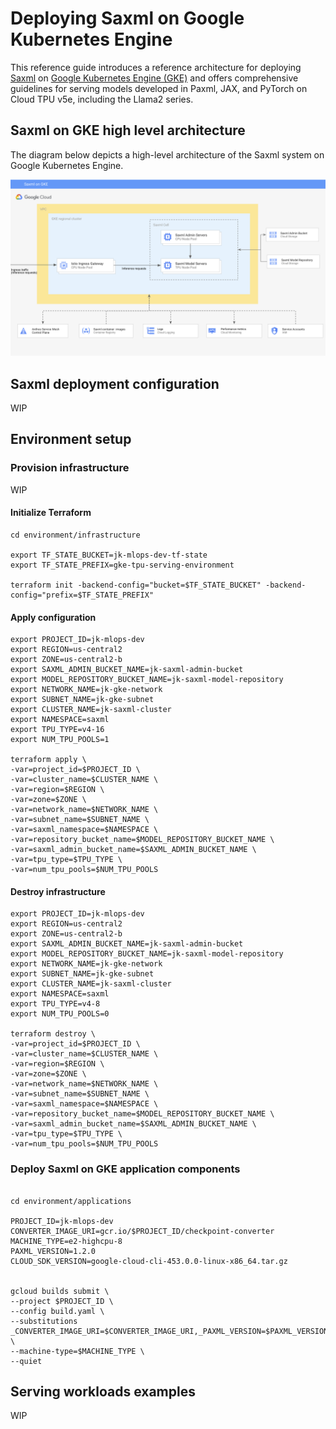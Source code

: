 # Deploying Saxml on Google Kubernetes Engine 

This reference guide introduces a reference architecture for deploying [Saxml](https://github.com/google/saxml) on [Google Kubernetes Engine (GKE)](https://cloud.google.com/kubernetes-engine?hl=en) and offers comprehensive guidelines for serving  models developed in  Paxml, JAX, and PyTorch on Cloud TPU v5e, including the Llama2 series.

## Saxml on GKE high level architecture  

The diagram below depicts a high-level architecture of the Saxml system on Google Kubernetes Engine.

![arch](/images/saxml-gke.png)

## Saxml deployment configuration

WIP

## Environment setup

### Provision infrastructure

WIP

#### Initialize Terraform

```
cd environment/infrastructure

export TF_STATE_BUCKET=jk-mlops-dev-tf-state
export TF_STATE_PREFIX=gke-tpu-serving-environment

terraform init -backend-config="bucket=$TF_STATE_BUCKET" -backend-config="prefix=$TF_STATE_PREFIX"

```

#### Apply configuration

```
export PROJECT_ID=jk-mlops-dev
export REGION=us-central2
export ZONE=us-central2-b
export SAXML_ADMIN_BUCKET_NAME=jk-saxml-admin-bucket
export MODEL_REPOSITORY_BUCKET_NAME=jk-saxml-model-repository
export NETWORK_NAME=jk-gke-network
export SUBNET_NAME=jk-gke-subnet
export CLUSTER_NAME=jk-saxml-cluster
export NAMESPACE=saxml
export TPU_TYPE=v4-16
export NUM_TPU_POOLS=1

terraform apply \
-var=project_id=$PROJECT_ID \
-var=cluster_name=$CLUSTER_NAME \
-var=region=$REGION \
-var=zone=$ZONE \
-var=network_name=$NETWORK_NAME \
-var=subnet_name=$SUBNET_NAME \
-var=saxml_namespace=$NAMESPACE \
-var=repository_bucket_name=$MODEL_REPOSITORY_BUCKET_NAME \
-var=saxml_admin_bucket_name=$SAXML_ADMIN_BUCKET_NAME \
-var=tpu_type=$TPU_TYPE \
-var=num_tpu_pools=$NUM_TPU_POOLS

```

#### Destroy infrastructure

```
export PROJECT_ID=jk-mlops-dev
export REGION=us-central2
export ZONE=us-central2-b
export SAXML_ADMIN_BUCKET_NAME=jk-saxml-admin-bucket
export MODEL_REPOSITORY_BUCKET_NAME=jk-saxml-model-repository
export NETWORK_NAME=jk-gke-network
export SUBNET_NAME=jk-gke-subnet
export CLUSTER_NAME=jk-saxml-cluster
export NAMESPACE=saxml
export TPU_TYPE=v4-8
export NUM_TPU_POOLS=0

terraform destroy \
-var=project_id=$PROJECT_ID \
-var=cluster_name=$CLUSTER_NAME \
-var=region=$REGION \
-var=zone=$ZONE \
-var=network_name=$NETWORK_NAME \
-var=subnet_name=$SUBNET_NAME \
-var=saxml_namespace=$NAMESPACE \
-var=repository_bucket_name=$MODEL_REPOSITORY_BUCKET_NAME \
-var=saxml_admin_bucket_name=$SAXML_ADMIN_BUCKET_NAME \
-var=tpu_type=$TPU_TYPE \
-var=num_tpu_pools=$NUM_TPU_POOLS

```

### Deploy Saxml on GKE application components 

```

cd environment/applications

PROJECT_ID=jk-mlops-dev
CONVERTER_IMAGE_URI=gcr.io/$PROJECT_ID/checkpoint-converter
MACHINE_TYPE=e2-highcpu-8
PAXML_VERSION=1.2.0
CLOUD_SDK_VERSION=google-cloud-cli-453.0.0-linux-x86_64.tar.gz


gcloud builds submit \
--project $PROJECT_ID \
--config build.yaml \
--substitutions _CONVERTER_IMAGE_URI=$CONVERTER_IMAGE_URI,_PAXML_VERSION=$PAXML_VERSION,_CLOUD_SDK_VERSION=$CLOUD_SDK_VERSION \
--machine-type=$MACHINE_TYPE \
--quiet

```



## Serving workloads examples

WIP

